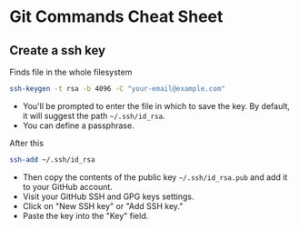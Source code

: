 # Git Commands Cheat Sheet

## Create a ssh key
Finds file in the whole filesystem

```bash
ssh-keygen -t rsa -b 4096 -C "your-email@example.com"
```

- You'll be prompted to enter the file in which to save the key. By default, it will suggest the path `~/.ssh/id_rsa`.
- You can define a passphrase.

After this
```bash
ssh-add ~/.ssh/id_rsa
```

- Then copy the contents of the public key `~/.ssh/id_rsa.pub` and add it to your GitHub account.
- Visit your GitHub SSH and GPG keys settings.
- Click on "New SSH key" or "Add SSH key."
- Paste the key into the "Key" field.

